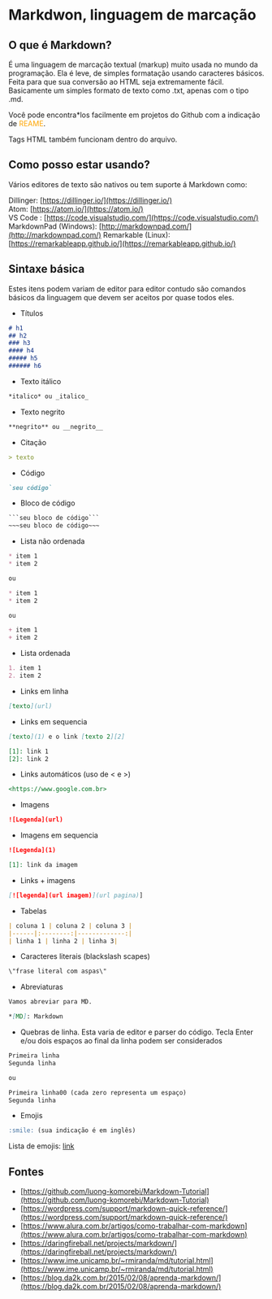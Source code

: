 # Markdwon, linguagem de marcação
##  O que é Markdown?

É uma linguagem de marcação textual (markup) muito usada no mundo da programação. Ela é leve, de simples formatação usando caracteres básicos. Feita para que sua conversão ao HTML seja extremamente fácil. Basicamente um simples formato de texto como .txt, apenas com o tipo .md.

Você pode encontra*los facilmente em projetos do Github com a indicação de 
<span style="color:orange">REAME</span>.

Tags HTML também funcionam dentro do arquivo.

## Como posso estar usando?

Vários editores de texto são nativos ou tem suporte á Markdown como:

Dillinger: [https://dillinger.io/](https://dillinger.io/)   
Atom: [https://atom.io/](https://atom.io/)  
VS Code : [https://code.visualstudio.com/](https://code.visualstudio.com/)  
MarkdownPad (Windows): [http://markdownpad.com/](http://markdownpad.com/)
Remarkable (Linux): [https://remarkableapp.github.io/](https://remarkableapp.github.io/)  

## Sintaxe básica

Estes itens podem variam de editor para editor contudo são comandos básicos da linguagem que devem ser aceitos por quase todos eles.

* Títulos
```markdown
# h1
## h2
### h3
#### h4
##### h5
###### h6
```
<!----->
* Texto itálico
```markdown
*italico* ou _italico_
```
<!----->
* Texto negrito
```markdown
**negrito** ou __negrito__
```
<!----->
* Citação
```markdown
> texto
```
<!----->
* Código
```markdown
`seu código`
```
<!----->
* Bloco de código
```markdown
```seu bloco de código```
~~~seu bloco de código~~~
```
<!----->
* Lista não ordenada
```markdown
* item 1
* item 2

ou

* item 1
* item 2

ou 

+ item 1
+ item 2
```
<!----->
* Lista ordenada
```markdown
1. item 1
2. item 2
```
<!----->
* Links em linha
```markdown
[texto](url)
```
<!----->
* Links em sequencia
```markdown
[texto](1) e o link [texto 2][2]

[1]: link 1
[2]: link 2
```
<!----->
* Links automáticos (uso de < e >)
```markdown
<https://www.google.com.br>
```
<!----->
* Imagens
```markdown
![Legenda](url)
```
<!----->
* Imagens em sequencia
```markdown
![Legenda](1)

[1]: link da imagem
```
<!----->
* Links + imagens
```markdown
[![legenda](url imagem)](url pagina)]
```
<!----->
* Tabelas
```markdown
| coluna 1 | coluna 2 | coluna 3 |
|------|:--------:|-------------:|
| linha 1 | linha 2 | linha 3|
```
<!----->
* Caracteres literais (blackslash scapes)
```markdown
\"frase literal com aspas\"
```
<!----->
* Abreviaturas
```markdown
Vamos abreviar para MD.

*[MD]: Markdown
```
<!----->
* Quebras de linha. Esta varia de editor e parser do código.  Tecla Enter e/ou dois espaços ao final da linha podem ser considerados
```markdown
Primeira linha
Segunda linha

ou 

Primeira linha00 (cada zero representa um espaço)
Segunda linha
```
<!----->
* Emojis
```markdown
:smile: (sua indicação é em inglês)
```

Lista de emojis: [link](https://www.webfx.com/tools/emoji*cheat*sheet/)

## Fontes

- [https://github.com/luong-komorebi/Markdown-Tutorial](https://github.com/luong-komorebi/Markdown-Tutorial)
- [https://wordpress.com/support/markdown-quick-reference/](https://wordpress.com/support/markdown-quick-reference/)
- [https://www.alura.com.br/artigos/como-trabalhar-com-markdown](https://www.alura.com.br/artigos/como-trabalhar-com-markdown)
- [https://daringfireball.net/projects/markdown/](https://daringfireball.net/projects/markdown/)
- [https://www.ime.unicamp.br/~rmiranda/md/tutorial.html](https://www.ime.unicamp.br/~rmiranda/md/tutorial.html)
- [https://blog.da2k.com.br/2015/02/08/aprenda-markdown/](https://blog.da2k.com.br/2015/02/08/aprenda-markdown/)